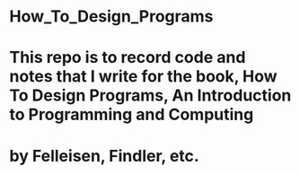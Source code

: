 # How_To_Design_Programs
# This repo is to record code and notes that I write for the book, How To Design Programs, An Introduction to Programming and Computing
# by Felleisen, Findler, etc.
